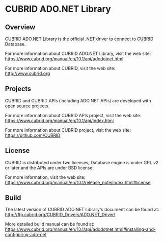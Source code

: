 CUBRID ADO.NET Library
=====================================

Overview
--------

CUBRID ADO.NET Library is the official .NET driver to connect to CUBRID Database.

For more information about CUBRID ADO.NET Library, visit the web site:
https://www.cubrid.org/manual/en/10.1/api/adodotnet.html

For more information about CUBRID, visit the web site: 
http://www.cubrid.org

 Projects
 --------

CUBRID and CUBRID APIs (including ADO.NET APIs) are developed with open source projects.

For more information about CUBRID APIs project, visit the web site:
https://www.cubrid.org/manual/en/10.1/api/index.html

For more information about CUBRID project, visit the web site: 
https://github.com/CUBRID

 License
 -------

CUBRID is distributed under two licenses, Database engine is under GPL v2 or
later and the APIs are under BSD license.

For more information, visit the web site:
https://www.cubrid.org/manual/en/10.1/release_note/index.html#license

 Build
 -----

The latest version of CUBRID ADO.NET Library's document can be found at: 
http://ftp.cubrid.org/CUBRID_Drivers/ADO.NET_Driver/

More detailed build manual can be found at: 
https://www.cubrid.org/manual/en/10.1/api/adodotnet.html#installing-and-configuring-ado-net
